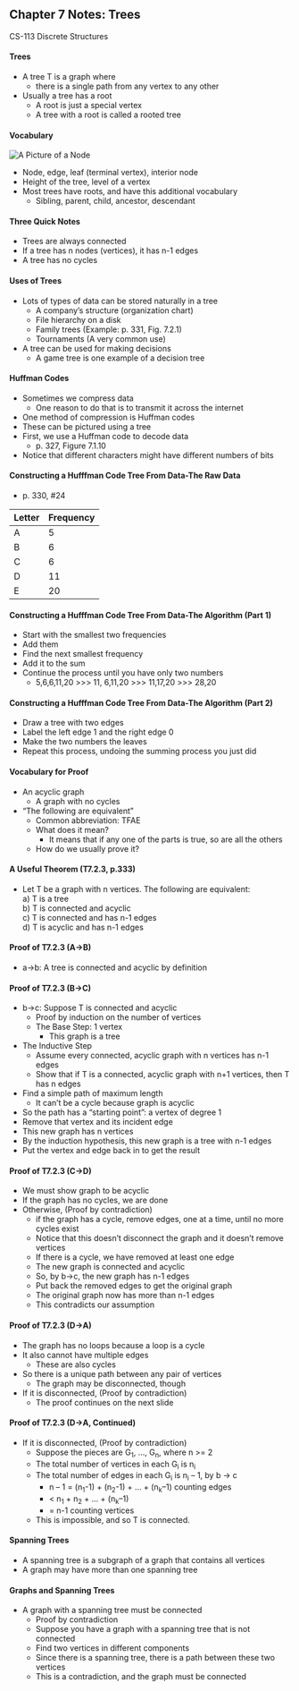 ## Chapter 7 Notes: Trees
CS-113 Discrete Structures  

#### Trees
- A tree T is a graph where
  - there is a single path from any vertex to any other
- Usually a tree has a root
  - A root is just a special vertex
  - A tree with a root is called a rooted tree

#### Vocabulary
![A Picture of a Node](https://user-images.githubusercontent.com/47701395/120588624-5b83e200-c3ec-11eb-8e5b-629b3733ed00.png)  
- Node, edge, leaf (terminal vertex), interior node
- Height of the tree, level of a vertex
- Most trees have roots, and have this additional vocabulary
  - Sibling, parent, child, ancestor, descendant

#### Three Quick Notes
- Trees are always connected
- If a tree has n nodes (vertices), it has n-1 edges
- A tree has no cycles

#### Uses of Trees
- Lots of types of data can be stored naturally in a tree
  - A company’s structure (organization chart)
  - File hierarchy on a disk
  - Family trees  (Example: p. 331, Fig. 7.2.1)
  - Tournaments (A very common use)
- A tree can be used for making decisions
  - A game tree is one example of a decision tree

#### Huffman Codes
- Sometimes we compress data
  - One reason to do that is to transmit it across the internet
- One method of compression is Huffman codes
- These can be pictured using a tree
- First, we use a Huffman code to decode data
  - p. 327, Figure 7.1.10
- Notice that different characters might have different numbers of bits

#### Constructing a Hufffman Code Tree From Data-The Raw Data
- p. 330, #24  

|     Letter    	|     Frequency    	|
|-	|-	|
|     A    	|     5    	|
|     B    	|     6    	|
|     C    	|     6    	|
|     D    	|     11    	|
|     E    	|     20    	|

#### Constructing a Hufffman Code Tree From Data-The Algorithm (Part 1)
- Start with the smallest two frequencies
- Add them
- Find the next smallest frequency
- Add it to the sum
- Continue the process until you have only two numbers
  - 5,6,6,11,20  >>>  11, 6,11,20  >>>  11,17,20  >>>  28,20

#### Constructing a Hufffman Code Tree From Data-The Algorithm (Part 2)  
- Draw a tree with two edges
- Label the left edge 1 and the right edge 0
- Make the two numbers the leaves
- Repeat this process, undoing the summing process you just did

#### Vocabulary for Proof
- An acyclic graph
  - A graph with no cycles
- “The following are equivalent”
  - Common abbreviation:  TFAE
  - What does it mean?
    - It means that if any one of the parts is true, so are all the others
  - How do we usually prove it?

#### A Useful Theorem (T7.2.3, p.333)
- Let T be a graph with n vertices.  The following are equivalent:  
  a) T is a tree  
  b) T is connected and acyclic  
  c) T is connected and has n-1 edges  
  d) T is acyclic and has n-1 edges  

#### Proof of T7.2.3 (A→B)  
- a→b:  A tree is connected and acyclic by definition

#### Proof of T7.2.3 (B→C)  
- b→c:  Suppose T is connected and acyclic
  - Proof by induction on the number of vertices
  - The Base Step:  1 vertex
    - This graph is a tree
- The Inductive Step
  - Assume every connected, acyclic graph with n vertices has n-1 edges
  - Show that if T is a connected, acyclic graph with n+1 vertices, then T has n edges
- Find a simple path of maximum length
  - It can’t be a cycle because graph is acyclic
- So the path has a “starting point”:  a vertex of degree 1
- Remove that vertex and its incident edge
- This new graph has n vertices
- By the induction hypothesis, this new graph is a tree with n-1 edges
- Put the vertex and edge back in to get the result

#### Proof of T7.2.3 (C→D)  
- We must show graph to be acyclic
- If the graph has no cycles, we are done
- Otherwise,  (Proof by contradiction)
  - if the graph has a cycle, remove edges, one at a time, until no more cycles exist
  - Notice that this doesn’t disconnect the graph and it doesn’t remove vertices
  - If there is a cycle, we have removed at least one edge
  - The new graph is connected and acyclic
  - So, by b→c, the new graph has n-1 edges
  - Put back the removed edges to get the original graph
  - The original graph now has more than n-1 edges
  - This contradicts our assumption

#### Proof of T7.2.3 (D→A)  
- The graph has no loops because a loop is a cycle
- It also cannot have multiple edges
  - These are also cycles
- So there is a unique path between any pair of vertices
  - The graph may be disconnected, though
- If it is disconnected, (Proof by contradiction)
  - The proof continues on the next slide

#### Proof of T7.2.3 (D→A, Continued)  
- If it is disconnected, (Proof by contradiction)
  - Suppose the pieces are G<sub>1</sub>, …, G<sub>n</sub>, where n >= 2
  - The total number of vertices in each G<sub>i</sub> is n<sub>i</sub>
  - The total number of edges in each G<sub>i</sub> is n<sub>i</sub> – 1, by b → c
    - n – 1 = (n<sub>1</sub>-1) + (n<sub>2</sub>-1) + … + (n<sub>k</sub>–1)	counting edges
    - <    n<sub>1</sub>   +     n<sub>2</sub>     + … + (n<sub>k</sub>–1)
    - =   n-1				counting vertices
  - This is impossible, and so T is connected.

#### Spanning Trees
- A spanning tree is a subgraph of a graph that contains all vertices
- A graph may have more than one spanning tree

#### Graphs and Spanning Trees
- A graph with a spanning tree must be connected
  - Proof by contradiction
  - Suppose you have a graph with a spanning tree that is not connected
  - Find two vertices in different components
  - Since there is a spanning tree, there is a path between these two vertices
  - This is a contradiction, and the graph must be connected
